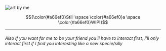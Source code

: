 ![art by me](https://file.garden/aHyw7A72XFB-UF6h/tennnaaaa)

$${\color{#a66ef0}Still \space \color{#a66ef0}a \space \color{#a66ef0}WIP!}$$

---
###### Also if you want for me to be your friend you'll have to interact first, I'll only interact first if I find you interesting like a new specie/silly
